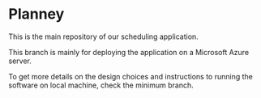# Planney

This is the main repository of our scheduling application.

This branch is mainly for deploying the application on a Microsoft Azure server.
    
To get more details on the design choices and instructions to running the software on local machine, check the minimum branch.
